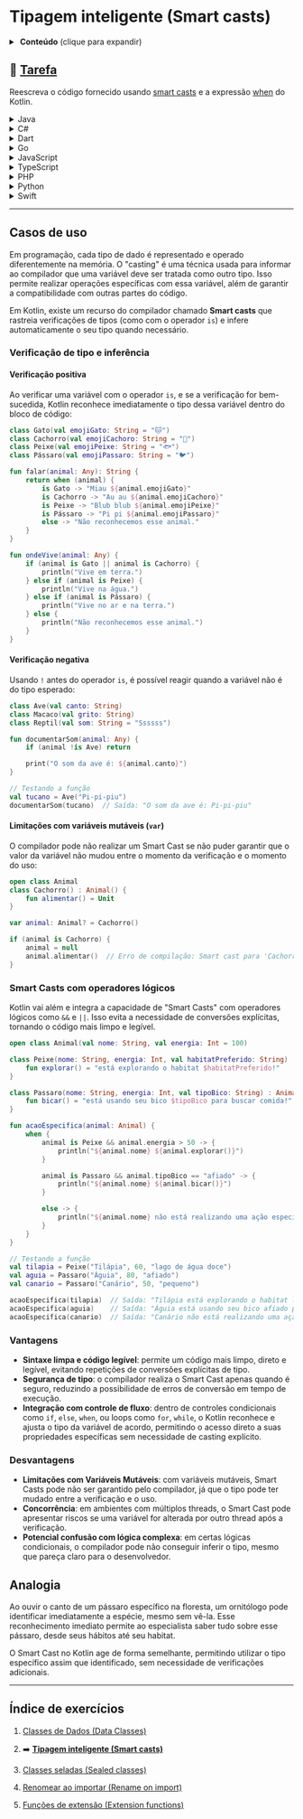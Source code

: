 # Tipagem inteligente (Smart casts)

<details>
<summary>&nbsp;<b>Conteúdo</b> (clique para expandir)</summary>

<p></p>

<!-- TOC -->
* [Tipagem inteligente (Smart casts)](#tipagem-inteligente-smart-casts)
  * [🔗 Tarefa](#-tarefa)
  * [Casos de uso](#casos-de-uso)
    * [Verificação de tipo e inferência](#verificação-de-tipo-e-inferência)
      * [Verificação positiva](#verificação-positiva)
      * [Verificação negativa](#verificação-negativa)
      * [Limitações com variáveis mutáveis (`var`)](#limitações-com-variáveis-mutáveis-var)
    * [Smart Casts com operadores lógicos](#smart-casts-com-operadores-lógicos)
    * [Vantagens](#vantagens)
    * [Desvantagens](#desvantagens)
  * [Analogia](#analogia)
  * [Índice de exercícios](#índice-de-exercícios)
<!-- TOC -->

</details>

## 🔗 [Tarefa](https://play.kotlinlang.org/koans/Classes/Smart%20casts/Task.kt)

Reescreva o código fornecido usando [smart casts](https://kotlinlang.org/docs/typecasts.html#smart-casts) e a
expressão [when](https://kotlinlang.org/docs/control-flow.html#when-expression) do Kotlin.

<details>
  <summary>Java</summary>

```java
class Java {
    public int eval(Expr expr) {
        if (expr instanceof Num) {
            return ((Num) expr).getValue();
        }
        if (expr instanceof Sum) {
            Sum sum = (Sum) expr;
            return eval(sum.getLeft()) + eval(sum.getRight());
        }
        throw new IllegalArgumentException("Unknown expression");
    }
}
```

</details>

<details>
  <summary>C#</summary>

```csharp
public interface Expr { }

public class Num : Expr
{
    public int Value { get; set; }
}

public class Sum : Expr
{
    public Expr Left { get; set; }
    public Expr Right { get; set; }
}

public int Eval(Expr expr)
{
    if (expr is Num num)
        return num.Value;

    if (expr is Sum sum)
        return Eval(sum.Left) + Eval(sum.Right);

    throw new ArgumentException("Unknown expression");
}
```

</details>

<details>
  <summary>Dart</summary>

```dart
abstract class Expr {}

class Num implements Expr {
  final int value;

  Num(this.value);
}

class Sum implements Expr {
  final Expr left, right;

  Sum(this.left, this.right);
}

int eval(Expr expr) {
  if (expr is Num) return expr.value;
  if (expr is Sum) return eval(expr.left) + eval(expr.right);
  throw ArgumentError('Unknown expression');
}
```

</details>

<details>
  <summary>Go</summary>

```go
package main

type Expr interface{}

type Num struct {
	Value int
}

type Sum struct {
	Left, Right Expr
}

func Eval(expr Expr) int {
	switch e := expr.(type) {
	case Num:
		return e.Value
	case Sum:
		return Eval(e.Left) + Eval(e.Right)
	default:
		panic("Unknown expression")
	}
}

```

</details>

<details>
  <summary>JavaScript</summary>

```javascript
function eval(expr) {
    if (expr instanceof Num) {
        return expr.value;
    }
    if (expr instanceof Sum) {
        return eval(expr.left) + eval(expr.right);
    }
    throw new Error("Unknown expression");
}

class Num {
    constructor(value) {
        this.value = value;
    }
}

class Sum {
    constructor(left, right) {
        this.left = left;
        this.right = right;
    }
}
```

</details>

<details>
  <summary>TypeScript</summary>

```typescript
interface Expr {
}

class Num implements Expr {
    constructor(public value: number) {
    }
}

class Sum implements Expr {
    constructor(public left: Expr, public right: Expr) {
    }
}

function eval(expr: Expr): number {
    if (expr instanceof Num) return expr.value;
    if (expr instanceof Sum) return eval(expr.left) + eval(expr.right);
    throw new Error("Unknown expression");
}
```

</details>

<details>
  <summary>PHP</summary>

```injectablephp
interface Expr {}

class Num implements Expr {
    public $value;
    function __construct($value) { $this->value = $value; }
}

class Sum implements Expr {
    public $left, $right;
    function __construct($left, $right) { $this->left = $left; $this->right = $right; }
}

function evalExpr($expr) {
    if ($expr instanceof Num) return $expr->value;
    if ($expr instanceof Sum) return evalExpr($expr->left) + evalExpr($expr->right);
    throw new Exception("Unknown expression");
}
```

</details>


<details>
  <summary>Python</summary>

```python
class Expr:
    pass


class Num(Expr):
    def __init__(self, value):
        self.value = value


class Sum(Expr):
    def __init__(self, left, right):
        self.left = left
        self.right = right


def eval_expr(expr):
    if isinstance(expr, Num):
        return expr.value
    if isinstance(expr, Sum):
        return eval_expr(expr.left) + eval_expr(expr.right)
    raise ValueError("Unknown expression")
```

</details>

<details>
  <summary>Swift</summary>

```swift
protocol Expr {}

class Num: Expr {
    let value: Int
    init(_ value: Int) { self.value = value }
}

class Sum: Expr {
    let left, right: Expr
    init(_ left: Expr, _ right: Expr) { self.left = left; self.right = right }
}

func eval(_ expr: Expr) -> Int {
    if let num = expr as? Num {
        return num.value
    }
    if let sum = expr as? Sum {
        return eval(sum.left) + eval(sum.right)
    }
    fatalError("Unknown expression")
}
```

</details>

---

## Casos de uso

Em programação, cada tipo de dado é representado e operado diferentemente na memória. O "casting" é uma técnica usada para informar ao
compilador que uma variável deve ser tratada como outro tipo. Isso permite realizar operações específicas com essa variável, além de
garantir a compatibilidade com outras partes do código.

Em Kotlin, existe um recurso do compilador chamado **Smart casts** que rastreia verificações de tipos (como com o operador `is`) e infere
automaticamente o seu tipo quando necessário.

### Verificação de tipo e inferência

#### Verificação positiva

Ao verificar uma variável com o operador `is`, e se a verificação for bem-sucedida, Kotlin reconhece imediatamente o tipo dessa variável
dentro do bloco de código:

```kotlin
class Gato(val emojiGato: String = "🐱")
class Cachorro(val emojiCachoro: String = "🐶")
class Peixe(val emojiPeixe: String = "🐟")
class Pássaro(val emojiPassaro: String = "🐦")

fun falar(animal: Any): String {
    return when (animal) {
        is Gato -> "Miau ${animal.emojiGato}"
        is Cachorro -> "Au au ${animal.emojiCachoro}"
        is Peixe -> "Blub blub ${animal.emojiPeixe}"
        is Pássaro -> "Pi pi ${animal.emojiPassaro}"
        else -> "Não reconhecemos esse animal."
    }
}

fun ondeVive(animal: Any) {
    if (animal is Gato || animal is Cachorro) {
        println("Vive em terra.")
    } else if (animal is Peixe) {
        println("Vive na água.")
    } else if (animal is Pássaro) {
        println("Vive no ar e na terra.")
    } else {
        println("Não reconhecemos esse animal.")
    }
}
```

#### Verificação negativa

Usando `!` antes do operador `is`, é possível reagir quando a variável não é do tipo esperado:

```kotlin
class Ave(val canto: String)
class Macaco(val grito: String)
class Reptil(val som: String = "Ssssss")

fun documentarSom(animal: Any) {
    if (animal !is Ave) return

    print("O som da ave é: ${animal.canto}")
}

// Testando a função
val tucano = Ave("Pi-pi-piu")
documentarSom(tucano)  // Saída: "O som da ave é: Pi-pi-piu"
```

#### Limitações com variáveis mutáveis (`var`)

O compilador pode não realizar um Smart Cast se não
puder garantir que o valor da variável não mudou entre o momento da verificação e o momento do uso:

```kotlin
open class Animal
class Cachorro() : Animal() {
    fun alimentar() = Unit
}

var animal: Animal? = Cachorro()

if (animal is Cachorro) {
    animal = null
    animal.alimentar()  // Erro de compilação: Smart cast para 'Cachorro' é impossível
}
```

### Smart Casts com operadores lógicos

Kotlin vai além e integra a capacidade de "Smart Casts" com operadores lógicos como `&&` e `||`. Isso evita a necessidade de conversões
explícitas, tornando o código mais limpo e legível.

```kotlin
open class Animal(val nome: String, val energia: Int = 100)

class Peixe(nome: String, energia: Int, val habitatPreferido: String) : Animal(nome, energia) {
    fun explorar() = "está explorando o habitat $habitatPreferido!"
}

class Passaro(nome: String, energia: Int, val tipoBico: String) : Animal(nome, energia) {
    fun bicar() = "está usando seu bico $tipoBico para buscar comida!"
}

fun acaoEspecifica(animal: Animal) {
    when {
        animal is Peixe && animal.energia > 50 -> {
            println("${animal.nome} ${animal.explorar()}")
        }

        animal is Passaro && animal.tipoBico == "afiado" -> {
            println("${animal.nome} ${animal.bicar()}")
        }

        else -> {
            println("${animal.nome} não está realizando uma ação específica no momento.")
        }
    }
}

// Testando a função
val tilapia = Peixe("Tilápia", 60, "lago de água doce")
val aguia = Passaro("Águia", 80, "afiado")
val canario = Passaro("Canário", 50, "pequeno")

acaoEspecifica(tilapia)  // Saída: "Tilápia está explorando o habitat lago de água doce!"
acaoEspecifica(aguia)    // Saída: "Águia está usando seu bico afiado para buscar comida!"
acaoEspecifica(canario)  // Saída: "Canário não está realizando uma ação específica no momento."
```

### Vantagens

- **Sintaxe limpa e código legível**: permite um código mais limpo, direto e legível, evitando repetições de conversões explícitas de tipo.
- **Segurança de tipo**: o compilador realiza o Smart Cast apenas quando é seguro, reduzindo a possibilidade de erros de conversão em tempo
  de execução.
- **Integração com controle de fluxo**: dentro de controles condicionais como `if`, `else`, `when`, ou loops como `for`, `while`, o Kotlin
  reconhece e ajusta o tipo da variável de acordo, permitindo o acesso direto a suas propriedades específicas sem
  necessidade de casting explícito.

### Desvantagens

- **Limitações com Variáveis Mutáveis**: com variáveis mutáveis, Smart Casts pode não ser garantido pelo compilador, já que o tipo pode ter
  mudado entre a verificação e o uso.
- **Concorrência**: em ambientes com múltiplos threads, o Smart Cast pode apresentar riscos se uma variável for alterada por outro thread
  após a verificação.
- **Potencial confusão com lógica complexa**: em certas lógicas condicionais, o compilador pode não conseguir inferir o tipo, mesmo que
  pareça claro para o desenvolvedor.

## Analogia

Ao ouvir o canto de um pássaro específico na floresta, um ornitólogo pode identificar imediatamente a espécie, mesmo sem vê-la. Esse
reconhecimento imediato permite ao especialista saber tudo sobre esse pássaro, desde seus hábitos até seu habitat.

O Smart Cast no Kotlin age de forma semelhante, permitindo utilizar o tipo específico assim que identificado, sem necessidade de
verificações adicionais.

---

## Índice de exercícios

1. [Classes de Dados (Data Classes)](
   https://github.com/rsicarelli/kotlin-koans-edu-br/blob/main/koans/src/commonMain/kotlin/com/rsicarelli/koansbr/classes/dataClasses/README.md
   )

2. ➡️ **[Tipagem inteligente (Smart casts)](
   https://github.com/rsicarelli/kotlin-koans-edu-br/blob/main/koans/src/commonMain/kotlin/com/rsicarelli/koansbr/classes/smartCasts/README.md
   )**

3. [Classes seladas (Sealed classes)](
   https://github.com/rsicarelli/kotlin-koans-edu-br/blob/main/koans/src/commonMain/kotlin/com/rsicarelli/koansbr/classes/sealedClasses/README.md
   )

4. [Renomear ao importar (Rename on import)](
   https://github.com/rsicarelli/kotlin-koans-edu-br/blob/main/koans/src/commonMain/kotlin/com/rsicarelli/koansbr/classes/renameOnImport/README.md
   )

5. [Funções de extensão (Extension functions)](
   https://github.com/rsicarelli/kotlin-koans-edu-br/blob/main/koans/src/commonMain/kotlin/com/rsicarelli/koansbr/classes/extensionFunctions/README.md
   )
